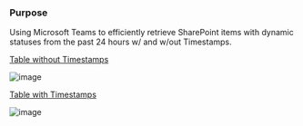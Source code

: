 ### Purpose
 Using Microsoft Teams to efficiently retrieve SharePoint items with dynamic statuses from the past 24 hours w/ and w/out Timestamps.
 
<a href="https://github.com/phanhub/PowerAuto/blob/c54a72f1a2b9999cf749b792fe6355f01d6b5cb7/Report%20Status/24hr%20%7C%20Table%20%7C%20Teams%20%7C%20Simplified.md/" title="Optional title">Table without Timestamps</a>

![image](https://github.com/user-attachments/assets/0587c7fa-e7fd-469b-86f4-fbaaa16c3507)
 
<a href="https://github.com/phanhub/PowerAuto/blob/c54a72f1a2b9999cf749b792fe6355f01d6b5cb7/Report%20Status/24hr%20%7C%20Table%20%7C%20Teams%20%7C%20Timestamped.md/" title="Optional title">Table with Timestamps</a>


![image](https://github.com/user-attachments/assets/2edc8328-4023-43f4-bc64-2953629debb6)

